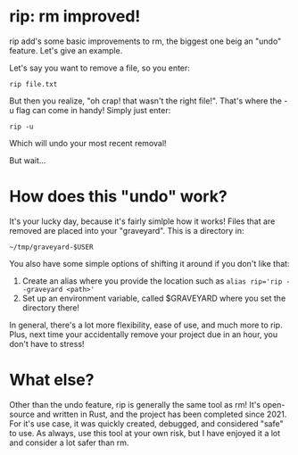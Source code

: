 # rip: rm improved!

rip add's some basic improvements to rm, the biggest one beig an "undo" feature. Let's give an 
example.

Let's say you want to remove a file, so you enter:

```rip file.txt```

But then you realize, "oh crap! that wasn't the right file!". That's where the -u flag can 
come in handy! Simply just enter:

```rip -u```

Which will undo your most recent removal! 

But wait...

# How does this "undo" work?

It's your lucky day, because it's fairly simlple how it works! Files that are removed are placed
into your "graveyard". This is a directory in: 

```~/tmp/graveyard-$USER```

You also have some simple options of shifting it around if you don't like that:
1) Create an alias where you provide the location such as ```alias rip='rip --graveyard <path>'```
2) Set up an environment variable, called $GRAVEYARD where you set the directory there!

In general, there's a lot more flexibility, ease of use, and much more to rip. Plus, next time 
your accidentally remove your project due in an hour, you don't have to stress!

# What else?

Other than the undo feature, rip is generally the same tool as rm! It's open-source and written 
in Rust, and the project has been completed since 2021. For it's use case, it was quickly created,
debugged, and considered "safe" to use. As always, use this tool at your own risk, but I have 
enjoyed it a lot and consider a lot safer than rm. 
